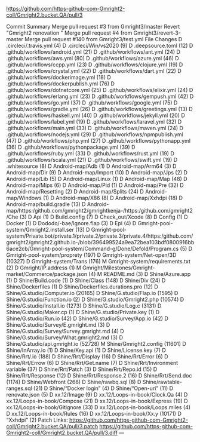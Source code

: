 
  https://github.com/https-github-com-Gmright2-coll/Gmright2.bucket.QA/pull/3

Commit Summary
Merge pull request #3 from Gmright3/master
Revert "Gmright2 renovation "
Merge pull request #4 from Gmright3/revert-3-master
Merge pull request #140 from Gmright3/test.yml
File Changes
D .circleci/.travis.yml (4)
D .circleci/Win/vs2020 (9)
D .deepsource.toml (12)
D .github/workflows/android.yml (21)
D .github/workflows/ant.yml (24)
D .github/workflows/aws.yml (80)
D .github/workflows/azure.yml (46)
D .github/workflows/ccpp.yml (23)
D .github/workflows/clojure.yml (19)
D .github/workflows/crystal.yml (22)
D .github/workflows/dart.yml (22)
D .github/workflows/dockerimage.yml (18)
D .github/workflows/dockerpublish.yml (76)
D .github/workflows/dotnetcore.yml (25)
D .github/workflows/elixir.yml (24)
D .github/workflows/erlang.yml (23)
D .github/workflows/gempush.yml (42)
D .github/workflows/go.yml (37)
D .github/workflows/google.yml (75)
D .github/workflows/gradle.yml (26)
D .github/workflows/greetings.yml (13)
D .github/workflows/haskell.yml (40)
D .github/workflows/jekyll.yml (20)
D .github/workflows/label.yml (19)
D .github/workflows/laravel.yml (32)
D .github/workflows/main.yml (33)
D .github/workflows/maven.yml (24)
D .github/workflows/nodejs.yml (29)
D .github/workflows/npmpublish.yml (47)
D .github/workflows/php.yml (27)
D .github/workflows/pythonapp.yml (36)
D .github/workflows/pythonpackage.yml (39)
D .github/workflows/ruby.yml (33)
D .github/workflows/rust.yml (19)
D .github/workflows/scala.yml (21)
D .github/workflows/swift.yml (19)
D .whitesource (8)
D Android-map/Adb (1)
D Android-map/Arm64 (3)
D Android-map/Dir (9)
D Android-map/Import (10)
D Android-map/Jps (2)
D Android-map/Lib (5)
D Android-map/Linux (1)
D Android-map/Map (48)
D Android-map/Mips (6)
D Android-map/Pid (1)
D Android-map/Pre (32)
D Android-map/Resetting (2)
D Android-map/Splits (24)
D Android-map/Windows (1)
D Android-map/X86 (8)
D Android-map/Xxhdpi (18)
D Android-map/build.gradle (13)
D Android-map/https:/github.com/gmright2/gmrightkenja-/https:/github.com/gmright2/Che (3)
D Api (1)
D Build.config (7)
D Check_out/Xcode (8)
D Config (1)
D Docker (1)
D Dododo/-bae/Ignore.flap (3)
D Epi (4)
D Gmright-pool-system/Gmright2.install.ser (13)
D Gmright-pool-system/Private.bot/private.1/private.2/private.3/private.4/https:/github.com/gmright2/gmright2.github.io-/blob/396499524a9ea72bea103bdf0800916bb6ace2cb/Gmright-pool-system/Command-g/Done/Defold/Program.cs (5)
D Gmright-pool-system/proprety (197)
D Gmright-system/Net-open/3D (10327)
D Gmright-system/Trans (176)
M Gmright-system/requirements.txt (2)
D Gmright/IP.address (1)
M Gmright/Milestones/Gmright-market/Commerce/package.json (4)
M README.md (3)
D Shine/Azure.app (1)
D Shine/Build.code (1)
D Shine/Class (148)
D Shine/Div (24)
D Shine/Dockerfiles (1)
D Shine/Dockerfiles.durations.pro (12)
D Shine/G.studio/Computer.io (20165)
D Shine/G.studio/Flap.io (1595)
D Shine/G.studio/Function.io (2)
D Shine/G.studio/Gmright2.php (10574)
D Shine/G.studio/Install.io (1273)
D Shine/G.studio/Log.c (3131)
D Shine/G.studio/Maker.cp (1)
D Shine/G.studio/Private.key (1)
D Shine/G.studio/Run.io (42)
D Shine/G.studio/Survey/App.io (42)
D Shine/G.studio/Survey/E.gmright.md (3)
D Shine/G.studio/Survey/Survey.gmright.md (4)
D Shine/G.studio/Survey/What.gmright2.md (3)
D Shine/G.studio/api.gmright.io (52728)
M Shine/Gmright2.config (11601)
D Shine/InArray.io (1)
D Shine/Key.api (1)
D Shine/License.key (7)
D Shine/Rrt/.io (188)
D Shine/Rrt/Display (16)
D Shine/Rrt/Error (6)
D Shine/Rrt/Errow (6)
D Shine/Rrt/Get.name (7)
D Shine/Rrt/Invironment variable (37)
D Shine/Rrt/Patch (3)
D Shine/Rrt/Repo.id (15)
D Shine/Rrt/Response (12)
D Shine/Rrt/Response.2 (16)
D Shine/Rrt/Send.doc (1174)
D Shine/Webfront (268)
D Shine/rawbq.sql (8)
D Shine/rawtable-ranges.sql (21)
D Shine/“Docker login” (4)
D Shine/“Open-uri” (11)
D renovate.json (5)
D xx.12/Image (9)
D xx.12/Loops-in-book/Clock.Qa (4)
D xx.12/Loops-in-book/Compose (21)
D xx.12/Loops-in-book/Express (19)
D xx.12/Loops-in-book/Gitignore (33)
D xx.12/Loops-in-book/Loops.miles (4)
D xx.12/Loops-in-book/Rules (16)
D xx.12/Loops-in-book/Xx.y (10171)
D “Xxhdpi” (2)
Patch Links:
https://github.com/https-github-com-Gmright2-coll/Gmright2.bucket.QA/pull/3.patch
https://github.com/https-github-com-Gmright2-coll/Gmright2.bucket.QA/pull/3.diff
—
